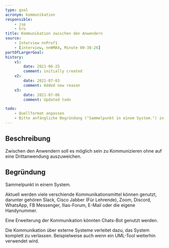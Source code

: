 ```yaml
---
type: goal
acronym: kommunikation
responsible:
    - jsp
    - kru
title: Kommunikation zwischen den Anwendern
source:
    - Interview nnProf1
    - [interview, nnWMA4, Minute 00-38-26]
partOfLargerGoal: 
history:
    v1:
        date: 2021-06-25
        comment: initially created
    v2:
        date: 2021-07-03
        comment: Added new reason
    v3:
        date: 2021-07-06
        comment: Updated todo

todo:
    - Quellformat anpassen
    - Bitte anfängliche Begründung ("Sammelpunkt in einem System.") in einem ganzen Satz ausformulieren
---
```


## Beschreibung

Zwischen den Anwendern soll es möglich sein zu Kommunizieren ohne auf eine Drittanwendung auszuweichen.

## Begründung

Sammelpunkt in einem System.

Aktuell werden viele verschiende Kommunikationsmittel können genutzt, darunter gehören Slack, Cisco Jabber (Für Lehrende), Zoom, Discord, WhatsApp, FB Messenger, Ilias-Forum, E-Mail oder die eigene Handynummer. 

Eine Erweiterung der Kommunikation könnten Chats-Bot genutzt werden.

Die Kommunikation über externe Systeme verleitet dazu, das System komplett zu verlassen. Beispielweise auch wenn ein UML-Tool weiterhin verwendet wird.

